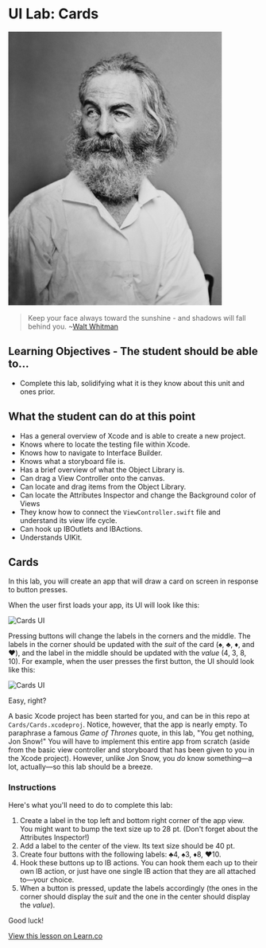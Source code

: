 # UI Lab: Cards

![Walt Whitman](images/walt_whitman.png)

> Keep your face always toward the sunshine - and shadows will fall behind you. ~[Walt Whitman](https://en.wikipedia.org/wiki/Walt_Whitman)

## Learning Objectives - The student should be able to...

* Complete this lab, solidifying what it is they know about this unit and ones prior.

## What the student can do at this point 

* Has a general overview of Xcode and is able to create a new project.
* Knows where to locate the testing file within Xcode.
* Knows how to navigate to Interface Builder.
* Knows what a storyboard file is.
* Has a brief overview of what the Object Library is.
* Can drag a View Controller onto the canvas.
* Can locate and drag items from the Object Library.
* Can locate the Attributes Inspector and change the Background color of Views
* They know how to connect the `ViewController.swift` file and understand its view life cycle.
* Can hook up IBOutlets and IBActions.
* Understands UIKit.

## Cards

In this lab, you will create an app that will draw a card on screen in response to button presses.

When the user first loads your app, its UI will look like this:

![Cards UI](http://i.imgur.com/mEJ1khU.png)

Pressing buttons will change the labels in the corners and the middle. The labels in the corner should be updated with the _suit_ of the card (♠️, ♣️, ♦️, and ♥️), and the label in the middle should be updated with the _value_ (4, 3, 8, 10). For example, when the user presses the first button, the UI should look like this:

![Cards UI](http://i.imgur.com/7AEbSs3.png)

Easy, right?

A basic Xcode project has been started for you, and can be in this repo at `Cards/Cards.xcodeproj`. Notice, however, that the app is nearly empty. To paraphrase a famous _Game of Thrones_ quote, in this lab, "You get nothing, Jon Snow!" You will have to implement this entire app from scratch (aside from the basic view controller and storyboard that has been given to you in the Xcode project). However, unlike Jon Snow, you _do_ know something—a lot, actually—so this lab should be a breeze.

### Instructions

Here's what you'll need to do to complete this lab:

1. Create a label in the top left and bottom right corner of the app view. You might want to bump the text size up to 28 pt. (Don't forget about the Attributes Inspector!)
2. Add a label to the center of the view. Its text size should be 40 pt.
3. Create four buttons with the following labels: ♣️4, ♠️3, ♦️8, ♥️10.
4. Hook these buttons up to IB actions. You can hook them each up to their own IB action, or just have one single IB action that they are all attached to—your choice.
5. When a button is pressed, update the labels accordingly (the ones in the corner should display the _suit_ and the one in the center should display the _value_).

Good luck!

<a href='https://learn.co/lessons/UILab03' data-visibility='hidden'>View this lesson on Learn.co</a>
